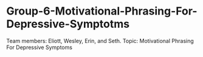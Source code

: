 # Group-6-Motivational-Phrasing-For-Depressive-Symptotms
Team members: Eliott, Wesley, Erin, and Seth. Topic: Motivational Phrasing For Depressive Symptoms
